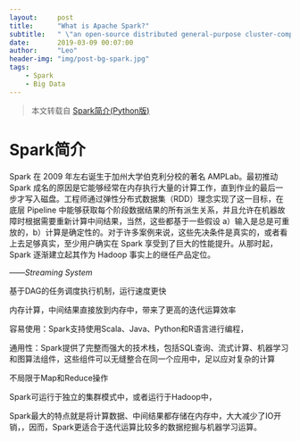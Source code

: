 ```yaml
---
layout:     post
title:      "What is Apache Spark?"
subtitle:   " \"an open-source distributed general-purpose cluster-computing framework\""
date:       2019-03-09 00:07:00
author:     "Leo"
header-img: "img/post-bg-spark.jpg"
tags:
    - Spark
    - Big Data
---
```


> 本文转载自 [Spark简介(Python版)](http://dblab.xmu.edu.cn/blog/1710-2/)

# Spark简介


Spark 在 2009 年左右诞生于加州大学伯克利分校的著名 AMPLab。最初推动 Spark 成名的原因是它能够经常在内存执行大量的计算工作，直到作业的最后一步才写入磁盘。工程师通过弹性分布式数据集（RDD）理念实现了这一目标，在底层 Pipeline 中能够获取每个阶段数据结果的所有派生关系，并且允许在机器故障时根据需要重新计算中间结果，当然，这些都基于一些假设 a）输入是总是可重放的，b）计算是确定性的。对于许多案例来说，这些先决条件是真实的，或者看上去足够真实，至少用户确实在 Spark 享受到了巨大的性能提升。从那时起，Spark 逐渐建立起其作为 Hadoop 事实上的继任产品定位。

——*Streaming System*


基于DAG的任务调度执行机制，运行速度更快

内存计算，中间结果直接放到内存中，带来了更高的迭代运算效率

容易使用：Spark支持使用Scala、Java、Python和R语言进行编程，

通用性：Spark提供了完整而强大的技术栈，包括SQL查询、流式计算、机器学习和图算法组件，这些组件可以无缝整合在同一个应用中，足以应对复杂的计算

不局限于Map和Reduce操作

Spark可运行于独立的集群模式中，或者运行于Hadoop中，


Spark最大的特点就是将计算数据、中间结果都存储在内存中，大大减少了IO开销，，因而，Spark更适合于迭代运算比较多的数据挖掘与机器学习运算。
